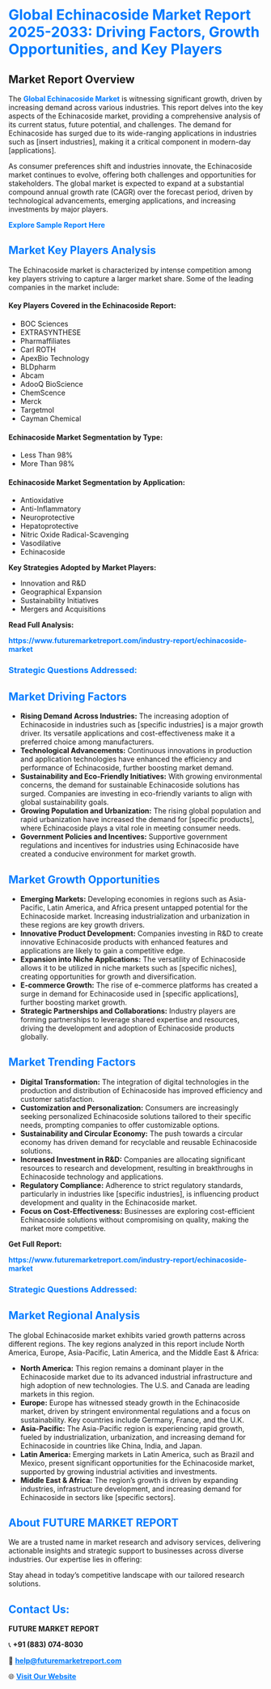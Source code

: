 <h1 style="color: #007BFF;">Global Echinacoside Market Report 2025-2033: Driving Factors, Growth Opportunities, and Key Players</h1>

<section id="overview">
<h2>Market Report Overview</h2>
<p>The <a href="https://www.futuremarketreport.com/industry-report/echinacoside-market" style="color: #007BFF; text-decoration: none;"><strong>Global Echinacoside Market</strong></a> is witnessing significant growth, driven by increasing demand across various industries. This report delves into the key aspects of the Echinacoside market, providing a comprehensive analysis of its current status, future potential, and challenges. The demand for Echinacoside has surged due to its wide-ranging applications in industries such as [insert industries], making it a critical component in modern-day [applications].</p>
<p>As consumer preferences shift and industries innovate, the Echinacoside market continues to evolve, offering both challenges and opportunities for stakeholders. The global market is expected to expand at a substantial compound annual growth rate (CAGR) over the forecast period, driven by technological advancements, emerging applications, and increasing investments by major players.</p>
</section>

<section id="overview">
<p><a href="https://www.futuremarketreport.com/request-sample/reportId=113431" style="color: #007BFF; text-decoration: none;"><strong>Explore Sample Report Here</strong></a></p>
</section>

<section id="key-players">
<h2 style="color: #007BFF;">Market Key Players Analysis</h2>
<p>The Echinacoside market is characterized by intense competition among key players striving to capture a larger market share. Some of the leading companies in the market include:</p>
<h4>Key Players Covered in the Echinacoside Report:</h4>
<ul><li>BOC Sciences</li><li>EXTRASYNTHESE</li><li>Pharmaffiliates</li><li>Carl ROTH</li><li>ApexBio Technology</li><li>BLDpharm</li><li>Abcam</li><li>AdooQ BioScience</li><li>ChemScence</li><li>Merck</li><li>Targetmol</li><li>Cayman Chemical</li></ul>
<h4>Echinacoside Market Segmentation by Type:</h4>
<ul><li>Less Than 98%</li><li>More Than 98%</li></ul>

<h4>Echinacoside Market Segmentation by Application:</h4>
<ul><li>Antioxidative</li><li>Anti-Inflammatory</li><li>Neuroprotective</li><li>Hepatoprotective</li><li>Nitric Oxide Radical-Scavenging</li><li>Vasodilative</li><li>Echinacoside</li></ul>
<p><strong>Key Strategies Adopted by Market Players:</strong></p>
<ul>
<li>Innovation and R&D</li>
<li>Geographical Expansion</li>
<li>Sustainability Initiatives</li>
<li>Mergers and Acquisitions</li>
</ul>
</section>

<section>
<p><strong>Read Full Analysis: </strong></p><a href="https://www.futuremarketreport.com/industry-report/echinacoside-market" style="color: #007BFF; text-decoration: none;"><strong>https://www.futuremarketreport.com/industry-report/echinacoside-market</strong></a>
<h3 style="color: #007BFF;">Strategic Questions Addressed:</h3>
</section>

<section id="driving-factors">
<h2 style="color: #007BFF;">Market Driving Factors</h2>
<ul>
<li><strong>Rising Demand Across Industries:</strong> The increasing adoption of Echinacoside in industries such as [specific industries] is a major growth driver. Its versatile applications and cost-effectiveness make it a preferred choice among manufacturers.</li>
<li><strong>Technological Advancements:</strong> Continuous innovations in production and application technologies have enhanced the efficiency and performance of Echinacoside, further boosting market demand.</li>
<li><strong>Sustainability and Eco-Friendly Initiatives:</strong> With growing environmental concerns, the demand for sustainable Echinacoside solutions has surged. Companies are investing in eco-friendly variants to align with global sustainability goals.</li>
<li><strong>Growing Population and Urbanization:</strong> The rising global population and rapid urbanization have increased the demand for [specific products], where Echinacoside plays a vital role in meeting consumer needs.</li>
<li><strong>Government Policies and Incentives:</strong> Supportive government regulations and incentives for industries using Echinacoside have created a conducive environment for market growth.</li>
</ul>
</section>

<section id="growth-opportunities">
<h2 style="color: #007BFF;">Market Growth Opportunities</h2>
<ul>
<li><strong>Emerging Markets:</strong> Developing economies in regions such as Asia-Pacific, Latin America, and Africa present untapped potential for the Echinacoside market. Increasing industrialization and urbanization in these regions are key growth drivers.</li>
<li><strong>Innovative Product Development:</strong> Companies investing in R&D to create innovative Echinacoside products with enhanced features and applications are likely to gain a competitive edge.</li>
<li><strong>Expansion into Niche Applications:</strong> The versatility of Echinacoside allows it to be utilized in niche markets such as [specific niches], creating opportunities for growth and diversification.</li>
<li><strong>E-commerce Growth:</strong> The rise of e-commerce platforms has created a surge in demand for Echinacoside used in [specific applications], further boosting market growth.</li>
<li><strong>Strategic Partnerships and Collaborations:</strong> Industry players are forming partnerships to leverage shared expertise and resources, driving the development and adoption of Echinacoside products globally.</li>
</ul>
</section>

<section id="trending-factors">
<h2 style="color: #007BFF;">Market Trending Factors</h2>
<ul>
<li><strong>Digital Transformation:</strong> The integration of digital technologies in the production and distribution of Echinacoside has improved efficiency and customer satisfaction.</li>
<li><strong>Customization and Personalization:</strong> Consumers are increasingly seeking personalized Echinacoside solutions tailored to their specific needs, prompting companies to offer customizable options.</li>
<li><strong>Sustainability and Circular Economy:</strong> The push towards a circular economy has driven demand for recyclable and reusable Echinacoside solutions.</li>
<li><strong>Increased Investment in R&D:</strong> Companies are allocating significant resources to research and development, resulting in breakthroughs in Echinacoside technology and applications.</li>
<li><strong>Regulatory Compliance:</strong> Adherence to strict regulatory standards, particularly in industries like [specific industries], is influencing product development and quality in the Echinacoside market.</li>
<li><strong>Focus on Cost-Effectiveness:</strong> Businesses are exploring cost-efficient Echinacoside solutions without compromising on quality, making the market more competitive.</li>
</ul>
</section>

<section>
<p><strong>Get Full Report: </strong></p><a href="https://www.futuremarketreport.com/industry-report/echinacoside-market" style="color: #007BFF; text-decoration: none;"><strong>https://www.futuremarketreport.com/industry-report/echinacoside-market</strong></a>
<h3 style="color: #007BFF;">Strategic Questions Addressed:</h3>
</section>


<section id="regional-analysis">
<h2 style="color: #007BFF;">Market Regional Analysis</h2>
<p>The global Echinacoside market exhibits varied growth patterns across different regions. The key regions analyzed in this report include North America, Europe, Asia-Pacific, Latin America, and the Middle East & Africa:</p>
<ul>
<li><strong>North America:</strong> This region remains a dominant player in the Echinacoside market due to its advanced industrial infrastructure and high adoption of new technologies. The U.S. and Canada are leading markets in this region.</li>
<li><strong>Europe:</strong> Europe has witnessed steady growth in the Echinacoside market, driven by stringent environmental regulations and a focus on sustainability. Key countries include Germany, France, and the U.K.</li>
<li><strong>Asia-Pacific:</strong> The Asia-Pacific region is experiencing rapid growth, fueled by industrialization, urbanization, and increasing demand for Echinacoside in countries like China, India, and Japan.</li>
<li><strong>Latin America:</strong> Emerging markets in Latin America, such as Brazil and Mexico, present significant opportunities for the Echinacoside market, supported by growing industrial activities and investments.</li>
<li><strong>Middle East & Africa:</strong> The region’s growth is driven by expanding industries, infrastructure development, and increasing demand for Echinacoside in sectors like [specific sectors].</li>
</ul>
</section>

<footer>
<h2 style="color: #007BFF;">About FUTURE MARKET REPORT</h2>
<p>We are a trusted name in market research and advisory services, delivering actionable insights and strategic support to businesses across diverse industries. Our expertise lies in offering:</p>

<p>Stay ahead in today’s competitive landscape with our tailored research solutions.</p>

<h2 style="color: #007BFF;">Contact Us:</h2>
<p><strong>FUTURE MARKET REPORT</strong></p>
<p>📞 <strong>+91 (883) 074-8030</strong></p>
<p>📧 <strong><a href="mailto:help@futuremarketreport.com" style="color: #007BFF;">help@futuremarketreport.com</a></strong></p>
<p>🌐 <strong><a href="https://www.futuremarketreport.com/" style="color: #007BFF;">Visit Our Website</a></strong></p>
</footer>